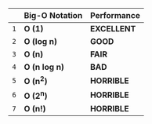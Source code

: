 |   | Big-O Notation  | Performance |
| ------------- | ------------- | ------------- |
| ```1``` | **O (1)** | **EXCELLENT**  |
| ```2``` | **O (log n)** | **GOOD**  |
| ```3``` | **O (n)** | **FAIR**  |
| ```4``` | **O (n log n)** | **BAD**  |
| ```5``` | **O (n<sup>2</sup>)** | **HORRIBLE**  |
| ```6``` | **O (2<sup>n</sup>)** | **HORRIBLE**  |
| ```7``` | **O (n!)** | **HORRIBLE**  |
